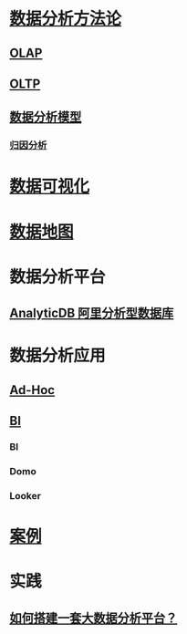 
# [数据分析方法论](_theory/README.md)
## [OLAP](OLAP/README.md)

## [OLTP](https://github.com/SC-CS-KS/KS-DataBase/tree/master/db-model/RDBMS/OLTP)

## [数据分析模型](AnalyticalModel/README.md)
### [归因分析](AnalyticalModel/attribution-analysis.md)

# [数据可视化](DataVisualization/)
# [数据地图](DataMap/)

# 数据分析平台
## [AnalyticDB 阿里分析型数据库](https://mp.weixin.qq.com/s/kt-xtvM77UZ3kD-3dpU7sw)

# 数据分析应用
## [Ad-Hoc](Ad-hoc/)

## [BI](BI/README.md)
### BI
### Domo
### Looker

# [案例](_cases/README.md)

# 实践
## [如何搭建一套大数据分析平台？](../practice/data-analytics-deploy/README.md)
